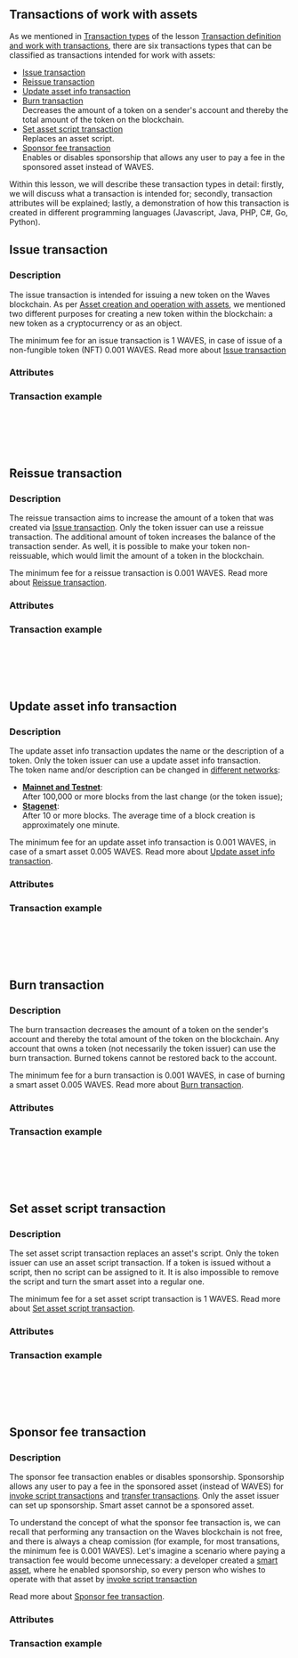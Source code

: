## Transactions of work with assets ##  

As we mentioned in [Transaction types]() of the lesson [Transaction definition and work with transactions](), there are six transactions types that can be classified as transactions intended for work with assets:
- [Issue transaction](#issue-transaction)  
- [Reissue transaction](#reissue-transaction)  
- [Update asset info transaction](#update-asset-info-transaction)  
- [Burn transaction](#burn-transaction)  
    Decreases the amount of a token on a sender's account and thereby the total amount of the token on the blockchain.
- [Set asset script transaction](#set-asset-script-transaction)  
    Replaces an asset script.
- [Sponsor fee transaction](#sponsor-fee-transaction)  
    Enables or disables sponsorship that allows any user to pay a fee in the sponsored asset instead of WAVES.

Within this lesson, we will describe these transaction types in detail: firstly, we will discuss what a transaction is intended for; secondly, transaction attributes will be explained; lastly, a demonstration of how this transaction is created in different programming languages (Javascript, Java, PHP, C#, Go, Python).

## Issue transaction ##

### Description ###

The issue transaction is intended for issuing a new token on the Waves blockchain. As per [Asset creation and operation with assets](), we mentioned two different purposes for creating a new token within the blockchain: a new token as a cryptocurrency or as an object. 

The minimum fee for an issue transaction is 1 WAVES, in case of issue of a non-fungible token (NFT) 0.001 WAVES. Read more about [Issue transaction](https://docs.waves.tech/en/blockchain/transaction-type/issue-transaction)

### Attributes ###

### Transaction example ###


<CodeBlock>

```js
```
```java
```
```php
```
```csharp
```
```go
```
```python
```

</CodeBlock>

## Reissue transaction ##

### Description ###

The reissue transaction aims to increase the amount of a token that was created via [Issue transaction](#issue-transaction). Only the token issuer can use a reissue transaction. The additional amount of token increases the balance of the transaction sender. As well, it is possible to make your token non-reissuable, which would limit the amount of a token in the blockchain.

The minimum fee for a reissue transaction is 0.001 WAVES. Read more about [Reissue transaction](https://docs.waves.tech/en/blockchain/transaction-type/reissue-transaction).

### Attributes ###

### Transaction example ###

<CodeBlock>

```js
```
```java
```
```php
```
```csharp
```
```go
```
```python
```

</CodeBlock>

## Update asset info transaction ##

### Description ###

The update asset info transaction updates the name or the description of a token. Only the token issuer can use a update asset info transaction.  
The token name and/or description can be changed in [different networks]():
- **<u>Mainnet and Testnet</u>**:  
    After 100,000 or more blocks from the last change (or the token issue);
- **<u>Stagenet</u>**:  
    After 10 or more blocks.
The average time of a block creation is approximately one minute.

The minimum fee for an update asset info transaction is 0.001 WAVES, in case of a smart asset 0.005 WAVES. Read more about [Update asset info transaction](https://docs.waves.tech/en/blockchain/transaction-type/update-asset-info-transaction).

### Attributes ###

### Transaction example ###

<CodeBlock>

```js
```
```java
```
```php
```
```csharp
```
```go
```
```python
```

</CodeBlock>

## Burn transaction ##

### Description ###

The burn transaction decreases the amount of a token on the sender's account and thereby the total amount of the token on the blockchain. Any account that owns a token (not necessarily the token issuer) can use the burn transaction. Burned tokens cannot be restored back to the account.

The minimum fee for a burn transaction is 0.001 WAVES, in case of burning a smart asset 0.005 WAVES. Read more about [Burn transaction](https://docs.waves.tech/en/blockchain/transaction-type/burn-transaction).

### Attributes ###

### Transaction example ###

<CodeBlock>

```js
```
```java
```
```php
```
```csharp
```
```go
```
```python
```

</CodeBlock>

## Set asset script transaction ##

### Description ###

The set asset script transaction replaces an asset's script. Only the token issuer can use an asset script transaction. If a token is issued without a script, then no script can be assigned to it. It is also impossible to remove the script and turn the smart asset into a regular one.

The minimum fee for a set asset script transaction is 1 WAVES. Read more about [Set asset script transaction](https://docs.waves.tech/en/blockchain/transaction-type/set-asset-script-transaction).

### Attributes ###

### Transaction example ###

<CodeBlock>

```js
```
```java
```
```php
```
```csharp
```
```go
```
```python
```

</CodeBlock>

## Sponsor fee transaction ##

### Description ###

The sponsor fee transaction enables or disables sponsorship. Sponsorship allows any user to pay a fee in the sponsored asset (instead of WAVES) for [invoke script transactions]() and [transfer transactions](). Only the asset issuer can set up sponsorship. Smart asset cannot be a sponsored asset.

To understand the concept of what the sponsor fee transaction is, we can recall that performing any transaction on the Waves blockchain is not free, and there is always a cheap comission (for example, for most transations, the minimum fee is 0.001 WAVES). Let's imagine a scenario where paying a transaction fee would become unnecessary: a developer created a [smart asset](), where he enabled sponsorship, so every person who wishes to operate with that asset by [invoke script transaction]()

Read more about [Sponsor fee transaction](https://docs.waves.tech/en/blockchain/transaction-type/sponsor-fee-transaction).

### Attributes ###

### Transaction example ###

<CodeBlock>

```js
```
```java
```
```php
```
```csharp
```
```go
```
```python
```

</CodeBlock>